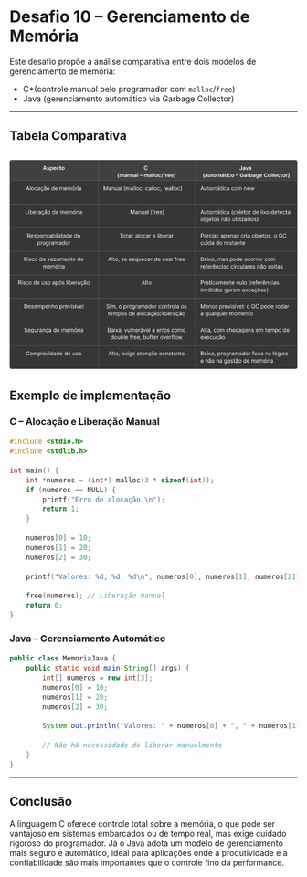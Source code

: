 
# Desafio 10 – Gerenciamento de Memória

Este desafio propõe a análise comparativa entre dois modelos de gerenciamento de memória:
- C*(controle manual pelo programador com `malloc`/`free`)
- Java (gerenciamento automático via Garbage Collector)

---

##  Tabela Comparativa
![tabela-comparativa](tabela5.png)
---

## Exemplo de implementação

### C – Alocação e Liberação Manual

```c
#include <stdio.h>
#include <stdlib.h>

int main() {
    int *numeros = (int*) malloc(3 * sizeof(int));
    if (numeros == NULL) {
        printf("Erro de alocação.\n");
        return 1;
    }

    numeros[0] = 10;
    numeros[1] = 20;
    numeros[2] = 30;

    printf("Valores: %d, %d, %d\n", numeros[0], numeros[1], numeros[2]);

    free(numeros); // Liberação manual
    return 0;
}
```

### Java – Gerenciamento Automático

```java
public class MemoriaJava {
    public static void main(String[] args) {
        int[] numeros = new int[3];
        numeros[0] = 10;
        numeros[1] = 20;
        numeros[2] = 30;

        System.out.println("Valores: " + numeros[0] + ", " + numeros[1] + ", " + numeros[2]);

        // Não há necessidade de liberar manualmente
    }
}
```
---

## Conclusão

A linguagem C oferece controle total sobre a memória, o que pode ser vantajoso em sistemas embarcados ou de tempo real, mas exige cuidado rigoroso do programador. Já o Java adota um modelo de gerenciamento mais seguro e automático, ideal para aplicações onde a produtividade e a confiabilidade são mais importantes que o controle fino da performance.
